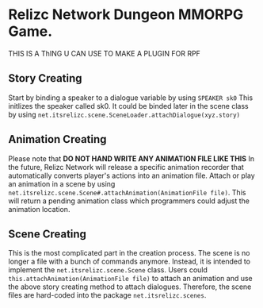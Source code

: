 # Relizc Network Dungeon MMORPG Game.
THIS IS A ThING U CAN USE TO MAKE A PLUGIN FOR RPF

## Story Creating
Start by binding a speaker to a dialogue variable by using `SPEAKER sk0`
This initlizes the speaker called sk0. It could be binded later in the scene class by using `net.itsrelizc.scene.SceneLoader.attachDialogue(xyz.story)`

## Animation Creating
Please note that **DO NOT HAND WRITE ANY ANIMATION FILE LIKE THIS**
In the future, Relizc Network will release a specific animation recorder that automatically converts player's actions into an animation file.
Attach or play an animation in a scene by using `net.itsrelizc.scene.Scene#.attachAnimation(AnimationFile file)`. This will return a pending animation class which programmers could adjust the animation location.

## Scene Creating
This is the most complicated part in the creation process. The scene is no longer a file with a bunch of commands anymore. Instead, it is intended to implement the `net.itsrelizc.scene.Scene` class. Users could `this.attachAnimation(AnimationFile file)` to attach an animation and use the above story creating method to attach dialogues. Therefore, the scene files are hard-coded into the package `net.itsrelizc.scenes`.
